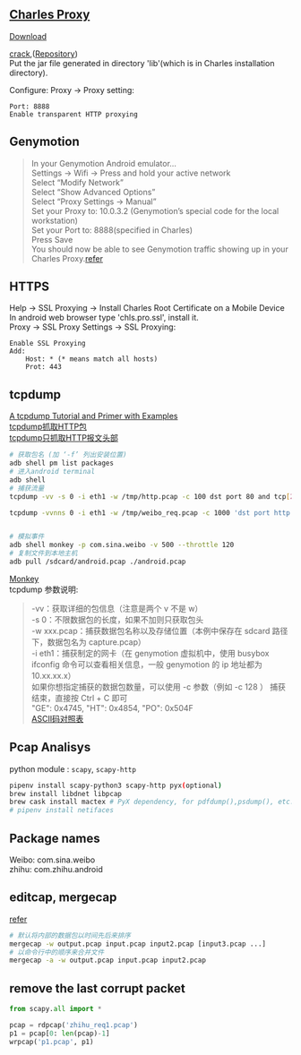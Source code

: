 ## [Charles Proxy](http://www.cnblogs.com/rrl92/p/7928770.html)
[Download](https://www.charlesproxy.com/latest-release/download.do)  

[crack](https://www.zzzmode.com/mytools/charles/),([Repository](https://github.com/8enet/Charles-Crack))  
Put the jar file generated in directory 'lib'(which is in Charles installation directory).

Configure: Proxy -> Proxy setting:
```
Port: 8888
Enable transparent HTTP proxying
```

## Genymotion
> In your Genymotion Android emulator…  
Settings -> Wifi -> Press and hold your active network  
Select “Modify Network”  
Select “Show Advanced Options”  
Select “Proxy Settings -> Manual”  
Set your Proxy to: 10.0.3.2 (Genymotion’s special code for the local workstation)  
Set your Port to: 8888(specified in Charles)  
Press Save  
You should now be able to see Genymotion traffic showing up in your Charles Proxy.[refer](http://rexstjohn.com/using-genymotion-charles-proxy/)

## HTTPS
Help -> SSL Proxying -> Install Charles Root Certificate on a Mobile Device  
In android web browser type 'chls.pro.ssl', install it.  
Proxy -> SSL Proxy Settings -> SSL Proxying:
```
Enable SSL Proxying
Add:
    Host: * (* means match all hosts)
    Prot: 443
```

## tcpdump
[A tcpdump Tutorial and Primer with Examples](https://danielmiessler.com/study/tcpdump/#basics)  
[tcpdump抓取HTTP包](https://blog.csdn.net/kofandlizi/article/details/8106841)  
[tcpdump只抓取HTTP报文头部](https://blog.csdn.net/lotluck/article/details/79797117)  

```sh
# 获取包名 (加 ‘-f’ 列出安装位置)
adb shell pm list packages
# 进入android terminal
adb shell
# 捕获流量
tcpdump -vv -s 0 -i eth1 -w /tmp/http.pcap -c 100 dst port 80 and tcp[20:2]=0x4745

tcpdump -vvnns 0 -i eth1 -w /tmp/weibo_req.pcap -c 1000 'dst port http and (tcp[20:2]=0x4745 or tcp[20:2]=0x504F)'


# 模拟事件
adb shell monkey -p com.sina.weibo -v 500 --throttle 120
# 复制文件到本地主机
adb pull /sdcard/android.pcap ./android.pcap

```
[Monkey](https://developer.android.com/studio/test/monkey.html)  
tcpdump 参数说明:  
>   -vv：获取详细的包信息（注意是两个 v 不是 w）  
    -s 0：不限数据包的长度，如果不加则只获取包头  
    -w xxx.pcap：捕获数据包名称以及存储位置（本例中保存在 sdcard 路径下，数据包名为 capture.pcap）  
    -i eth1：捕获制定的网卡（在 genymotion 虚拟机中，使用 busybox ifconfig 命令可以查看相关信息，一般 genymotion 的 ip 地址都为 10.xx.xx.x）  
    如果你想指定捕获的数据包数量，可以使用 -c 参数（例如 -c 128  ）
    捕获结束，直接按 Ctrl + C 即可  
    "GE": 0x4745, "HT": 0x4854, "PO": 0x504F   
    [ASCII码对照表](http://ascii.911cha.com/)

## Pcap Analisys
python module : `scapy`, `scapy-http`  
```sh
pipenv install scapy-python3 scapy-http pyx(optional)
brew install libdnet libpcap
brew cask install mactex # PyX dependency, for pdfdump(),psdump(), etc.
# pipenv install netifaces
```

## Package names
Weibo: com.sina.weibo  
zhihu: com.zhihu.android

## editcap, mergecap
[refer](https://www.linuxidc.com/Linux/2015-01/112471.htm)
```sh
# 默认将内部的数据包以时间先后来排序
mergecap -w output.pcap input.pcap input2.pcap [input3.pcap ...]
# 以命令行中的顺序来合并文件
mergecap -a -w output.pcap input.pcap input2.pcap

```

## remove the last corrupt packet
```python
from scapy.all import *

pcap = rdpcap('zhihu_req1.pcap')
p1 = pcap[0: len(pcap)-1]
wrpcap('p1.pcap', p1)
```

